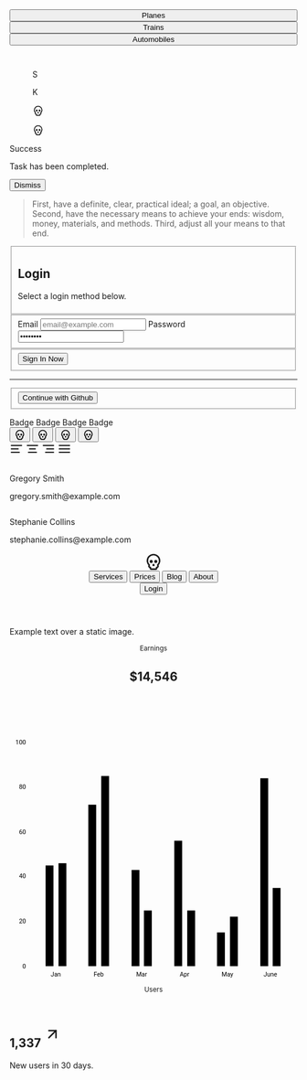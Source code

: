 <div class="space-y-10"><div class="h-2 grid grid-cols-6 gap-1"><div class="bg-primary-500 h-full"></div> <div class="bg-secondary-500 h-full"></div> <div class="bg-tertiary-500 h-full"></div> <div class="bg-success-500 h-full"></div> <div class="bg-warning-500 h-full"></div> <div class="bg-error-500 h-full"></div></div> <div class="grid grid-cols-1 2xl:grid-cols-3 gap-10"><div class="space-y-10"><div data-scope="tabs" data-part="root" id="tabs:c14" data-orientation="horizontal" dir="ltr" class="w-full " data-testid="tabs"><div data-scope="tabs" data-part="list" id="tabs:c14:list" role="tablist" dir="ltr" aria-orientation="horizontal" data-orientation="horizontal" class="flex justify-start border-b-[1px] border-surface-200-800 mb-4 gap-2 " data-testid="tabs-list"><!----><button data-scope="tabs" data-part="trigger" role="tab" type="button" dir="ltr" data-orientation="horizontal" data-value="planes" aria-selected="true" data-selected="" data-focus="" aria-controls="tabs:c14:content-planes" data-ownedby="tabs:c14:list" id="tabs:c14:trigger-planes" tabindex="0" class="border-b-[1px] border-transparent pb-2 translate-y-[1px] border-b-surface-950-50 opacity-100 " data-testid="tabs-control" style="width: 100%;"><div data-testid="tabs-control-label" class="btn hover:preset-tonal-success  " style="width: 100%;"><!----> <span>Planes<!----></span></div></button><!----> <button data-scope="tabs" data-part="trigger" role="tab" type="button" dir="ltr" data-orientation="horizontal" data-value="trains" data-ownedby="tabs:c14:list" id="tabs:c14:trigger-trains" tabindex="-1" class="border-b-[1px] border-transparent pb-2 translate-y-[1px] [&amp;:not(:hover)]:opacity-50 " data-testid="tabs-control" style="width: 100%;"><div data-testid="tabs-control-label" class="btn hover:preset-tonal-success  " style="width: 100%;"><!----> <span>Trains<!----></span></div></button><!----> <button data-scope="tabs" data-part="trigger" role="tab" type="button" dir="ltr" data-orientation="horizontal" data-value="automobiles" data-ownedby="tabs:c14:list" id="tabs:c14:trigger-automobiles" tabindex="-1" class="border-b-[1px] border-transparent pb-2 translate-y-[1px] [&amp;:not(:hover)]:opacity-50 " data-testid="tabs-control" style="width: 100%;"><div data-testid="tabs-control-label" class="btn hover:preset-tonal-success  " style="width: 100%;"><!----> <span>Automobiles<!----></span></div></button><!----><!----></div> <div data-testid="tabs-content" class=" "><!----></div></div><!----> <div class="grid grid-cols-6 gap-4"><figure data-scope="avatar" data-part="root" id="avatar:c15" class="overflow-hidden isolate bg-surface-400-600 size-full   rounded-full  " data-testid="avatar" style=""><span data-scope="avatar" data-part="fallback" id="avatar:c15:fallback" data-state="hidden" class="w-full h-full flex justify-center items-center " data-testid="avatar-fallback" hidden=""><!----></span> <img data-scope="avatar" data-part="image" id="avatar:c15:image" data-state="visible" src="/images/male.png" alt="" class="w-full object-cover grayscale" data-testid="avatar-image"><!----></figure><!----> <figure data-scope="avatar" data-part="root" id="avatar:c16" class="overflow-hidden isolate bg-surface-400-600 size-full   rounded-full  " data-testid="avatar" style=""><span data-scope="avatar" data-part="fallback" id="avatar:c16:fallback" data-state="hidden" class="w-full h-full flex justify-center items-center " data-testid="avatar-fallback" hidden=""><!----></span> <img data-scope="avatar" data-part="image" id="avatar:c16:image" data-state="visible" src="/images/female.png" alt="" class="w-full object-cover grayscale" data-testid="avatar-image"><!----></figure><!----> <figure data-scope="avatar" data-part="root" id="avatar:c17" class="overflow-hidden isolate preset-filled-success-500 size-full   rounded-full  " data-testid="avatar" style=""><span data-scope="avatar" data-part="fallback" id="avatar:c17:fallback" data-state="visible" class="w-full h-full flex justify-center items-center " data-testid="avatar-fallback">S<!----></span> <!----></figure><!----> <figure data-scope="avatar" data-part="root" id="avatar:c18" class="overflow-hidden isolate preset-tonal-success size-full   rounded-full  " data-testid="avatar" style=""><span data-scope="avatar" data-part="fallback" id="avatar:c18:fallback" data-state="visible" class="w-full h-full flex justify-center items-center " data-testid="avatar-fallback">K<!----></span> <!----></figure><!----> <figure data-scope="avatar" data-part="root" id="avatar:c19" class="overflow-hidden isolate preset-outlined-success-500 size-full   rounded-full  " data-testid="avatar" style=""><span data-scope="avatar" data-part="fallback" id="avatar:c19:fallback" data-state="visible" class="w-full h-full flex justify-center items-center " data-testid="avatar-fallback"><!----><svg xmlns="http://www.w3.org/2000/svg" width="20" height="20" viewBox="0 0 24 24" fill="none" stroke="currentColor" stroke-width="2" stroke-linecap="round" stroke-linejoin="round" class="lucide-icon lucide lucide-skull"><!----><path d="m12.5 17-.5-1-.5 1h1z"></path><!----><path d="M15 22a1 1 0 0 0 1-1v-1a2 2 0 0 0 1.56-3.25 8 8 0 1 0-11.12 0A2 2 0 0 0 8 20v1a1 1 0 0 0 1 1z"></path><!----><circle cx="15" cy="12" r="1"></circle><!----><circle cx="9" cy="12" r="1"></circle><!----><!----><!----></svg><!----></span> <!----></figure><!----> <figure data-scope="avatar" data-part="root" id="avatar:c20" class="overflow-hidden isolate preset-outlined-surface-200-800 size-full   rounded-full  " data-testid="avatar" style=""><span data-scope="avatar" data-part="fallback" id="avatar:c20:fallback" data-state="visible" class="w-full h-full flex justify-center items-center " data-testid="avatar-fallback"><!----><svg xmlns="http://www.w3.org/2000/svg" width="20" height="20" viewBox="0 0 24 24" fill="none" stroke="currentColor" stroke-width="2" stroke-linecap="round" stroke-linejoin="round" class="lucide-icon lucide lucide-skull"><!----><path d="m12.5 17-.5-1-.5 1h1z"></path><!----><path d="M15 22a1 1 0 0 0 1-1v-1a2 2 0 0 0 1.56-3.25 8 8 0 1 0-11.12 0A2 2 0 0 0 8 20v1a1 1 0 0 0 1 1z"></path><!----><circle cx="15" cy="12" r="1"></circle><!----><circle cx="9" cy="12" r="1"></circle><!----><!----><!----></svg><!----></span> <!----></figure><!----></div> <div class="card preset-tonal-success grid grid-cols-1 items-center gap-4 p-4 lg:grid-cols-[1fr_auto]"><div><p class="font-bold">Success</p> <p>Task has been completed.</p></div> <div class="flex gap-1"><button type="button" class="btn hover:preset-tonal">Dismiss</button></div></div> <blockquote class="blockquote">First, have a definite, clear, practical ideal; a goal, an objective. Second, have the necessary means to achieve your ends: wisdom,
				money, materials, and methods. Third, adjust all your means to that end.</blockquote></div> <form class="card shadow bg-surface-100-900 border border-surface-200-800 p-5 space-y-5"><fieldset class="space-y-2"><h2 class="h2">Login</h2> <p class="opacity-60">Select a login method below.</p></fieldset> <fieldset class="space-y-2"><label class="label"><span class="label-text">Email</span> <input type="text" placeholder="email@example.com" autocomplete="off" class="input focus:ring-success-500 focus:dark:ring-success-500"></label> <label class="label"><span class="label-text">Password</span> <input type="password" value="skeleton" autocomplete="off" class="input focus:ring-success-500 focus:dark:ring-success-500"></label></fieldset> <fieldset><button type="button" class="btn preset-filled-success-500 w-full">Sign In Now</button></fieldset> <hr class="hr"> <fieldset class="space-y-5"><button type="button" class="btn preset-outlined-surface-200-800 hover:preset-tonal w-full">Continue with Github</button></fieldset></form> <div class="space-y-10"><div class="grid grid-cols-4 gap-4"><span class="badge preset-filled">Badge</span> <span class="badge preset-filled-success-500">Badge</span> <span class="badge preset-tonal-success">Badge</span> <span class="badge preset-outlined-success-500">Badge</span></div> <div class="grid grid-cols-[auto_1fr] item-center gap-4"><label data-scope="switch" data-part="root" data-state="checked" id="switch:c21" for="switch:c21:input" class="inline-flex items-center gap-4 " data-testid="switch"><input id="switch:c21:input" type="checkbox" aria-labelledby="switch:c21:label" name="example" value="on" data-testid="switch-input" style="border: 0px; clip: rect(0px, 0px, 0px, 0px); height: 1px; margin: -1px; overflow: hidden; padding: 0px; position: absolute; width: 1px; white-space: nowrap; overflow-wrap: normal;"> <span data-scope="switch" data-part="control" data-state="checked" id="switch:c21:control" aria-hidden="true" class="cursor-pointer transition duration-200 preset-filled-success-500  w-10 h-6 p-0.5 rounded-full hover:brightness-90 dark:hover:brightness-110  " data-testid="switch-control"><span data-scope="switch" data-part="thumb" data-state="checked" id="switch:c21:thumb" aria-hidden="true" class="right-0 aspect-square h-full flex justify-center items-center text-right cursor-pointer bg-surface-50 text-surface-contrast-50 translate-x-4 rtl:-translate-x-4 rounded-full transition ease-in-out duration-200 " data-testid="switch-thumb"><!----> <!----></span></span> <!----></label><!----> <div class="grid grid-cols-4 gap-4"><button type="button" class="btn preset-filled"><svg xmlns="http://www.w3.org/2000/svg" width="20" height="20" viewBox="0 0 24 24" fill="none" stroke="currentColor" stroke-width="2" stroke-linecap="round" stroke-linejoin="round" class="lucide-icon lucide lucide-skull"><!----><path d="m12.5 17-.5-1-.5 1h1z"></path><!----><path d="M15 22a1 1 0 0 0 1-1v-1a2 2 0 0 0 1.56-3.25 8 8 0 1 0-11.12 0A2 2 0 0 0 8 20v1a1 1 0 0 0 1 1z"></path><!----><circle cx="15" cy="12" r="1"></circle><!----><circle cx="9" cy="12" r="1"></circle><!----><!----><!----></svg><!----></button> <button type="button" class="btn preset-filled-success-500"><svg xmlns="http://www.w3.org/2000/svg" width="20" height="20" viewBox="0 0 24 24" fill="none" stroke="currentColor" stroke-width="2" stroke-linecap="round" stroke-linejoin="round" class="lucide-icon lucide lucide-skull"><!----><path d="m12.5 17-.5-1-.5 1h1z"></path><!----><path d="M15 22a1 1 0 0 0 1-1v-1a2 2 0 0 0 1.56-3.25 8 8 0 1 0-11.12 0A2 2 0 0 0 8 20v1a1 1 0 0 0 1 1z"></path><!----><circle cx="15" cy="12" r="1"></circle><!----><circle cx="9" cy="12" r="1"></circle><!----><!----><!----></svg><!----></button> <button type="button" class="btn preset-tonal-success"><svg xmlns="http://www.w3.org/2000/svg" width="20" height="20" viewBox="0 0 24 24" fill="none" stroke="currentColor" stroke-width="2" stroke-linecap="round" stroke-linejoin="round" class="lucide-icon lucide lucide-skull"><!----><path d="m12.5 17-.5-1-.5 1h1z"></path><!----><path d="M15 22a1 1 0 0 0 1-1v-1a2 2 0 0 0 1.56-3.25 8 8 0 1 0-11.12 0A2 2 0 0 0 8 20v1a1 1 0 0 0 1 1z"></path><!----><circle cx="15" cy="12" r="1"></circle><!----><circle cx="9" cy="12" r="1"></circle><!----><!----><!----></svg><!----></button> <button type="button" class="btn preset-outlined-success-500"><svg xmlns="http://www.w3.org/2000/svg" width="20" height="20" viewBox="0 0 24 24" fill="none" stroke="currentColor" stroke-width="2" stroke-linecap="round" stroke-linejoin="round" class="lucide-icon lucide lucide-skull"><!----><path d="m12.5 17-.5-1-.5 1h1z"></path><!----><path d="M15 22a1 1 0 0 0 1-1v-1a2 2 0 0 0 1.56-3.25 8 8 0 1 0-11.12 0A2 2 0 0 0 8 20v1a1 1 0 0 0 1 1z"></path><!----><circle cx="15" cy="12" r="1"></circle><!----><circle cx="9" cy="12" r="1"></circle><!----><!----><!----></svg><!----></button></div></div> <div data-scope="radio-group" data-part="root" role="radiogroup" id="radio-group:c22" aria-labelledby="" data-orientation="horizontal" aria-orientation="horizontal" class="inline-flex items-stretch overflow-hidden flex-row preset-outlined-surface-200-800  p-2 gap-2 rounded-container    w-full" data-testid="segment" style="position: relative;"><div id="radio-group:c22:indicator" data-scope="radio-group" data-part="indicator" data-orientation="horizontal" class="top-[var(--top)] left-[var(--left)] w-[var(--width)] h-[var(--height)] preset-filled rounded-base " data-testid="segment-indicator" style="--transition-property: left, top, width, height; --left: 8px; --top: 8px; --width: 125px; --height: 32px; position: absolute; will-change: var(--transition-property); transition-property: var(--transition-property); transition-duration: 0ms; transition-timing-function: var(--transition-timing-function); left: var(--left);"></div> <!----><label data-scope="radio-group" data-part="item" id="radio-group:c22:radio:left" for="radio-group:c22:radio:input:left" data-state="checked" data-orientation="horizontal" class="btn cursor-pointer z-[1]   w-full" data-testid="segment-item"><span data-scope="radio-group" data-part="item-text" id="radio-group:c22:radio:label:left" data-state="checked" data-orientation="horizontal" class="pointer-events-none transition-colors duration-100 text-surface-contrast-950 dark:text-surface-contrast-50 " data-testid="segment-item-label"><svg xmlns="http://www.w3.org/2000/svg" width="24" height="24" viewBox="0 0 24 24" fill="none" stroke="currentColor" stroke-width="2" stroke-linecap="round" stroke-linejoin="round" class="lucide-icon lucide lucide-align-left"><!----><path d="M15 12H3"></path><!----><path d="M17 18H3"></path><!----><path d="M21 6H3"></path><!----><!----><!----></svg><!----></span> <input data-ownedby="radio-group:c22" id="radio-group:c22:radio:input:left" type="radio" name="display" value="left" data-testid="segment-item-input" style="border: 0px; clip: rect(0px, 0px, 0px, 0px); height: 1px; margin: -1px; overflow: hidden; padding: 0px; position: absolute; width: 1px; white-space: nowrap; overflow-wrap: normal;"></label><!----> <label data-scope="radio-group" data-part="item" id="radio-group:c22:radio:center" for="radio-group:c22:radio:input:center" data-state="unchecked" data-orientation="horizontal" class="btn cursor-pointer z-[1]   w-full" data-testid="segment-item"><span data-scope="radio-group" data-part="item-text" id="radio-group:c22:radio:label:center" data-state="unchecked" data-orientation="horizontal" class="pointer-events-none transition-colors duration-100  " data-testid="segment-item-label"><svg xmlns="http://www.w3.org/2000/svg" width="24" height="24" viewBox="0 0 24 24" fill="none" stroke="currentColor" stroke-width="2" stroke-linecap="round" stroke-linejoin="round" class="lucide-icon lucide lucide-align-center"><!----><path d="M17 12H7"></path><!----><path d="M19 18H5"></path><!----><path d="M21 6H3"></path><!----><!----><!----></svg><!----></span> <input data-ownedby="radio-group:c22" id="radio-group:c22:radio:input:center" type="radio" name="display" value="center" data-testid="segment-item-input" style="border: 0px; clip: rect(0px, 0px, 0px, 0px); height: 1px; margin: -1px; overflow: hidden; padding: 0px; position: absolute; width: 1px; white-space: nowrap; overflow-wrap: normal;"></label><!----> <label data-scope="radio-group" data-part="item" id="radio-group:c22:radio:right" for="radio-group:c22:radio:input:right" data-state="unchecked" data-orientation="horizontal" class="btn cursor-pointer z-[1]   w-full" data-testid="segment-item"><span data-scope="radio-group" data-part="item-text" id="radio-group:c22:radio:label:right" data-state="unchecked" data-orientation="horizontal" class="pointer-events-none transition-colors duration-100  " data-testid="segment-item-label"><svg xmlns="http://www.w3.org/2000/svg" width="24" height="24" viewBox="0 0 24 24" fill="none" stroke="currentColor" stroke-width="2" stroke-linecap="round" stroke-linejoin="round" class="lucide-icon lucide lucide-align-right"><!----><path d="M21 12H9"></path><!----><path d="M21 18H7"></path><!----><path d="M21 6H3"></path><!----><!----><!----></svg><!----></span> <input data-ownedby="radio-group:c22" id="radio-group:c22:radio:input:right" type="radio" name="display" value="right" data-testid="segment-item-input" style="border: 0px; clip: rect(0px, 0px, 0px, 0px); height: 1px; margin: -1px; overflow: hidden; padding: 0px; position: absolute; width: 1px; white-space: nowrap; overflow-wrap: normal;"></label><!----> <label data-scope="radio-group" data-part="item" id="radio-group:c22:radio:justify" for="radio-group:c22:radio:input:justify" data-state="unchecked" data-orientation="horizontal" class="btn cursor-pointer z-[1]   w-full" data-testid="segment-item"><span data-scope="radio-group" data-part="item-text" id="radio-group:c22:radio:label:justify" data-state="unchecked" data-orientation="horizontal" class="pointer-events-none transition-colors duration-100  " data-testid="segment-item-label"><svg xmlns="http://www.w3.org/2000/svg" width="24" height="24" viewBox="0 0 24 24" fill="none" stroke="currentColor" stroke-width="2" stroke-linecap="round" stroke-linejoin="round" class="lucide-icon lucide lucide-align-justify"><!----><path d="M3 12h18"></path><!----><path d="M3 18h18"></path><!----><path d="M3 6h18"></path><!----><!----><!----></svg><!----></span> <input data-ownedby="radio-group:c22" id="radio-group:c22:radio:input:justify" type="radio" name="display" value="justify" data-testid="segment-item-input" style="border: 0px; clip: rect(0px, 0px, 0px, 0px); height: 1px; margin: -1px; overflow: hidden; padding: 0px; position: absolute; width: 1px; white-space: nowrap; overflow-wrap: normal;"></label><!----><!----></div><!----> <div class="space-y-4"><div class="card shadow bg-surface-100-900 border border-surface-200-800 grid grid-cols-[auto_1fr] items-center gap-4 p-4"><figure data-scope="avatar" data-part="root" id="avatar:c23" class="overflow-hidden isolate bg-surface-400-600 size-14   rounded-full  " data-testid="avatar" style=""><span data-scope="avatar" data-part="fallback" id="avatar:c23:fallback" data-state="hidden" class="w-full h-full flex justify-center items-center " data-testid="avatar-fallback" hidden=""><!----></span> <img data-scope="avatar" data-part="image" id="avatar:c23:image" data-state="visible" src="/images/male.png" alt="" class="w-full object-cover grayscale" data-testid="avatar-image"><!----></figure><!----> <div><p class="font-bold">Gregory Smith</p> <p class="opacity-60 text-xs">gregory.smith@example.com</p></div></div> <div class="card shadow bg-surface-100-900 border border-surface-200-800 grid grid-cols-[auto_1fr] items-center gap-4 p-4"><figure data-scope="avatar" data-part="root" id="avatar:c24" class="overflow-hidden isolate bg-surface-400-600 size-14   rounded-full  " data-testid="avatar" style=""><span data-scope="avatar" data-part="fallback" id="avatar:c24:fallback" data-state="hidden" class="w-full h-full flex justify-center items-center " data-testid="avatar-fallback" hidden=""><!----></span> <img data-scope="avatar" data-part="image" id="avatar:c24:image" data-state="visible" src="/images/female.png" alt="" class="w-full object-cover grayscale" data-testid="avatar-image"><!----></figure><!----> <div><p class="font-bold">Stephanie Collins</p> <p class="opacity-60 text-xs">stephanie.collins@example.com</p></div></div></div></div></div> <header role="toolbar" data-testid="app-bar" class="w-full flex flex-col bg-surface-100-900 space-y-4  p-4  shadow"><section data-testid="app-bar-toolbar" class="flex justify-between grid-cols-[auto_1fr_auto] gap-4 items-center"><div class="flex space-x-4 rtl:space-x-reverse  "><svg xmlns="http://www.w3.org/2000/svg" width="32" height="32" viewBox="0 0 24 24" fill="none" stroke="currentColor" stroke-width="2" stroke-linecap="round" stroke-linejoin="round" class="lucide-icon lucide lucide-skull"><!----><path d="m12.5 17-.5-1-.5 1h1z"></path><!----><path d="M15 22a1 1 0 0 0 1-1v-1a2 2 0 0 0 1.56-3.25 8 8 0 1 0-11.12 0A2 2 0 0 0 8 20v1a1 1 0 0 0 1 1z"></path><!----><circle cx="15" cy="12" r="1"></circle><!----><circle cx="9" cy="12" r="1"></circle><!----><!----><!----></svg><!----></div><!----> <!----> <div class="flex space-x-4 rtl:space-x-reverse  "><nav class="flex items-center"><button type="button" class="btn hover:preset-tonal">Services</button> <button type="button" class="btn hover:preset-tonal">Prices</button> <button type="button" class="btn hover:preset-tonal">Blog</button> <button type="button" class="btn hover:preset-tonal">About</button></nav> <button type="button" class="btn preset-filled-success-500">Login</button><!----></div><!----></section> <!----></header><!----> <div class="grid grid-cols-1 2xl:grid-cols-3 gap-10"><div class="relative w-full shadow bg-surface-100-900 rounded-container overflow-hidden" style="background: url(https://picsum.photos/640/640) center center; backround-size: cover;"><div class="absolute bottom-4 left-4 z-[2] flex justify-center items-center"><p class="text-4xl text-balance max-w-[250px] font-bold inline-block text-success-contrast-500 dark:text-success-contrast-500">Example text over a static image.</p></div> <div class="absolute top-0 left-0 z-[1] w-full h-full bg-gradient-to-b from-transparent to-success-500"></div></div> <div class="card shadow bg-surface-100-900 border border-surface-200-800 p-5 space-y-2"><header><small class="text-base">Earnings</small> <h2 class="h2 font-normal">$14,546</h2></header> <svg version="1.1" xmlns="http://www.w3.org/2000/svg" width="512" height="480" viewBox="0 0 512 480" aria-hidden="false" class="w-full h-auto"><g data-z-index="2" aria-hidden="true"><path fill="none" class="stroke-surface-950-50 opacity-10" stroke-width="1" data-z-index="7" d="M 44 444.5 L 502 444.5"></path></g><g data-z-index="3" aria-hidden="false"><g data-z-index="0.1" opacity="1" transform="translate(44,46) scale(1 1)" style="cursor: pointer; outline: none;" aria-hidden="false" role="region" tabindex="-1"><rect x="20" y="220" width="14" height="179" opacity="1" tabindex="-1" role="img" style="outline: none;" fill="var(--color-success-500)"></rect><rect x="96" y="112" width="14" height="287" opacity="1" tabindex="-1" role="img" style="outline: none;" fill="var(--color-success-500)"></rect><rect x="173" y="228" width="14" height="171" opacity="1" tabindex="-1" role="img" style="outline: none;" fill="var(--color-success-500)"></rect><rect x="249" y="176" width="14" height="223" opacity="1" tabindex="-1" role="img" style="outline: none;" fill="var(--color-success-500)"></rect><rect x="325" y="339" width="14" height="60" opacity="1" tabindex="-1" role="img" style="outline: none;" fill="var(--color-success-500)"></rect><rect x="402" y="65" width="14" height="334" opacity="1" tabindex="-1" role="img" style="outline: none;" fill="var(--color-success-500)"></rect></g><g data-z-index="0.1" opacity="1" transform="translate(44,46) scale(1 1)" style="cursor: pointer; outline: none;" aria-hidden="false" role="region" tabindex="-1"><rect x="43" y="216" width="14" height="183" fill="var(--color-surface-300-700)" opacity="1" tabindex="-1" role="img" style="outline: none;"></rect><rect x="119" y="61" width="14" height="338" fill="var(--color-surface-300-700)" opacity="1" tabindex="-1" role="img" style="outline: none;"></rect><rect x="195" y="300" width="14" height="99" fill="var(--color-surface-300-700)" opacity="1" tabindex="-1" role="img" style="outline: none;"></rect><rect x="272" y="300" width="14" height="99" fill="var(--color-surface-300-700)" opacity="1" tabindex="-1" role="img" style="outline: none;"></rect><rect x="348" y="311" width="14" height="88" fill="var(--color-surface-300-700)" opacity="1" tabindex="-1" role="img" style="outline: none;"></rect><rect x="424" y="260" width="14" height="139" fill="var(--color-surface-300-700)" opacity="1" tabindex="-1" role="img" style="outline: none;"></rect></g></g><g data-z-index="7" aria-hidden="true"><text font-family="Roboto-Regular,Roboto" x="82.16666666666333" text-anchor="middle" transform="translate(0,0)" class="fill-surface-950-50 opacity-60" style="cursor: default; font-size: 11px;" y="463" opacity="1">Jan</text><text font-family="Roboto-Regular,Roboto" x="158.50000000000335" text-anchor="middle" transform="translate(0,0)" class="fill-surface-950-50 opacity-60" style="cursor: default; font-size: 11px;" y="463" opacity="1">Feb</text><text font-family="Roboto-Regular,Roboto" x="234.83333333333334" text-anchor="middle" transform="translate(0,0)" class="fill-surface-950-50 opacity-60" style="cursor: default; font-size: 11px;" y="463" opacity="1">Mar</text><text font-family="Roboto-Regular,Roboto" x="311.16666666667334" text-anchor="middle" transform="translate(0,0)" class="fill-surface-950-50 opacity-60" style="cursor: default; font-size: 11px;" y="463" opacity="1">Apr</text><text font-family="Roboto-Regular,Roboto" x="387.5000000000033" text-anchor="middle" transform="translate(0,0)" class="fill-surface-950-50 opacity-60" style="cursor: default; font-size: 11px;" y="463" opacity="1">May</text><text font-family="Roboto-Regular,Roboto" x="463.8333333333333" text-anchor="middle" transform="translate(0,0)" class="fill-surface-950-50 opacity-60" style="cursor: default; font-size: 11px;" y="463" opacity="1">June</text></g><g data-z-index="7" aria-hidden="true"><text font-family="Roboto-Regular,Roboto" x="29" text-anchor="end" transform="translate(0,0)" class="fill-surface-950-50 opacity-60" style="cursor: default; font-size: 11px;" y="449" opacity="1">0</text><text font-family="Roboto-Regular,Roboto" x="29" text-anchor="end" transform="translate(0,0)" class="fill-surface-950-50 opacity-60" style="cursor: default; font-size: 11px;" y="369" opacity="1">20</text><text font-family="Roboto-Regular,Roboto" x="29" text-anchor="end" transform="translate(0,0)" class="fill-surface-950-50 opacity-60" style="cursor: default; font-size: 11px;" y="289" opacity="1">40</text><text font-family="Roboto-Regular,Roboto" x="29" text-anchor="end" transform="translate(0,0)" class="fill-surface-950-50 opacity-60" style="cursor: default; font-size: 11px;" y="210" opacity="1">60</text><text font-family="Roboto-Regular,Roboto" x="29" text-anchor="end" transform="translate(0,0)" class="fill-surface-950-50 opacity-60" style="cursor: default; font-size: 11px;" y="130" opacity="1">80</text><text font-family="Roboto-Regular,Roboto" x="29" text-anchor="end" transform="translate(0,0)" class="fill-surface-950-50 opacity-60" style="cursor: default; font-size: 11px;" y="51" opacity="1">100</text></g></svg><!----></div> <div class="card preset-tonal-success p-5 grid grid-rows-[auto_1fr]"><header><small class="text-base">Users</small></header> <div class="spce-y-2 flex justify-center items-center scale-125"><div><h2 class="h2 font-normal">1,337 <sup><svg xmlns="http://www.w3.org/2000/svg" width="30" height="30" viewBox="0 0 24 24" fill="none" stroke="currentColor" stroke-width="2" stroke-linecap="round" stroke-linejoin="round" class="lucide-icon lucide lucide-arrow-up-right inline-block"><!----><path d="M7 7h10v10"></path><!----><path d="M7 17 17 7"></path><!----><!----><!----></svg><!----></sup></h2> <p>New users in 30 days.</p></div></div></div></div></div>
